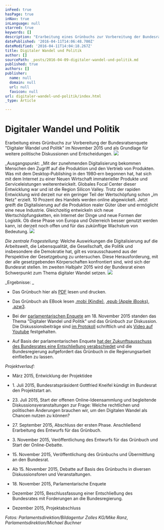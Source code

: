 ```yaml
---
inFeed: true
hasPage: true
inNav: true
inLanguage: null
starred: true
keywords: []
description: "Erarbeitung eines Grünbuchs zur Vorbereitung der Bundesratsenquete \"Digitaler Wandel und Politik\" im November 2015 und als Grundlage für weitere politische Diskussionen und Entscheidungen.\_"
datePublished: '2016-04-11T14:06:48.700Z'
dateModified: '2016-04-11T14:04:18.267Z'
title: Digitaler Wandel und Politik
author: []
sourcePath: _posts/2016-04-09-digitaler-wandel-und-politik.md
published: true
authors: []
publisher:
  name: null
  domain: null
  url: null
  favicon: null
url: digitaler-wandel-und-politik/index.html
_type: Article

---
```

# Digitaler Wandel und Politik

Erarbeitung eines Grünbuchs zur Vorbereitung der Bundesratsenquete "Digitaler Wandel und Politik" im November 2015 und als Grundlage für weitere politische Diskussionen und Entscheidungen. ![](https://s3-us-west-2.amazonaws.com/the-grid-img/p/01d6265f31ba7de0868d3a0d5568a57ae05bde4d.jpg)

_Ausgangspunkt: _Mit der zunehmenden Digitalisierung bekommen Menschen den Zugriff auf die Produktion und den Vertrieb von Produkten. Was mit dem Desktop‐Publishing in den 1980‐ern begonnen hat, hat sich mit dem Internet zu einer Neuen Wirtschaft immaterieller Produkte und Serviceleistungen weiterentwickelt. Globales Focal Center dieser Entwicklung war und ist die Region Silicon Valley. Trotz der rapiden Entwicklung wird derzeit nur ein geringer Teil der Wertschöpfung schon „im Netz" erzielt. 10 Prozent des Handels werden online abgewickelt. Jetzt greift die Digitalisierung auf die Produktion realer Güter über und ermöglicht eine neue Industrie. Gleichzeitig entwickeln sich neue Wertschöpfungsketten, ein Internet der Dinge und neue Formen der Logistik. Ob diese Phase von Europa und Österreich besser genutzt werden kann, ist derzeit noch offen und für das zukünftige Wachstum von Bedeutung. ![](https://s3-us-west-2.amazonaws.com/the-grid-img/p/ba7754c016e21594f45f4caae439fe8aebf59f69.jpg)

_Die zentrale Fragestellung:_ Welche Auswirkungen die Digitalisierung auf die Arbeitswelt, die Lebensqualität, die Gesellschaft, die Politik und insbesondere die Demokratie hat, gilt es vorausschauend aus der Perspektive der Gesetzgebung zu untersuchen. Diese Herausforderung, mit der alle gesetzgebenden Körperschaften konfrontiert sind, wird sich der Bundesrat stellen. Im zweiten Halbjahr 2015 wird der Bundesrat einen Schwerpunkt zum Thema digitaler Wandel setzen. ![](https://s3-us-west-2.amazonaws.com/the-grid-img/p/467118762201da8436e05811f38015d776b4d38a.jpg)

_Ergebnisse: _

* Das Grünbuch hier als [PDF][0] lesen und drucken. 

* Das Grünbuch als EBook lesen [.mobi (Kindle)][1], [.epub (Apple iBooks)][2], [.azw3][3]. 

* Bei der [parlamentarischen Enquete][4] am 18\. November 2015 standen das Thema "Digitaler Wandel und Politik" und das Grünbuch zur Diskussion. Die Diskussionsbeiträge sind [im Protokoll][4] schriftlich und als [Video auf Youtube][5] festgehalten. 

* Auf Basis der parlamentarischen Enquete [hat der Zukunftsausschuss des Bundesrates eine Entschließung verabschiedet][6] und die Bundesregierung aufgefordert das Grünbuch in die Regierungsarbeit einfließen zu lassen.

_Projektverlauf:_

* März
2015, Entwicklung der Projektidee 

* 1\. Juli
2015, Bundesratspräsident Gottfried Kneifel kündigt im Bundesrat den
Projektstart an. 

* 23\. Juli
2015, Start der offenen Online-Ideensammlung und begleitende
Diskussionsveranstaltungen zur Frage: Welche rechtlichen und
politischen Änderungen brauchen wir, um den Digitalen Wandel als Chancen nutzen
zu können?

* 27\.
September 2015, Abschluss der ersten Phase. Anschließend Erarbeitung des
Entwurfs für das Grünbuch. 

* 3\.
November 2015, Veröffentlichung des Entwurfs für das Grünbuch und Start
der Online-Debatte. 

* 15\.
November 2015, Veröffentlichung des Grünbuchs und Übermittlung an den
Bundesrat.

* Ab 15\.
November 2015, Debatte auf Basis des Grünbuchs in diversen Diskussionsforen
und Veranstaltungen.

* 18\.
November 2015, Parlamentarische Enquete 

* Dezember
2015, Beschlussfassung einer Entschließung des Bundesrates mit Forderungen an
die Bundesregierung.

* Dezember
2015, Projektabschluss 

_Fotos: Parlamentsdirektion/Bildagentur Zolles KG/Mike Ranz, Parlamentsdirektion/Michael Buchner_

[][7]

[0]: http://info.publicaffairs.cc/Freigegebene%20Dokumente/Gr%C3%BCnbuch_Digitaler_Wandel_und_Politik_20151111.pdf
[1]: http://info.publicaffairs.cc/Freigegebene%20Dokumente/Grunbuch%20Digitaler%20Wandel%20und%20Politik%20-%20besserentscheiden.mobi
[2]: http://info.publicaffairs.cc/Freigegebene%20Dokumente/Grunbuch%20Digitaler%20Wandel%20und%20Politik%20-%20besserentscheiden.epub
[3]: http://info.publicaffairs.cc/Freigegebene%20Dokumente/Grunbuch%20Digitaler%20Wandel%20und%20Politik%20-%20besserentscheiden.azw3
[4]: https://www.parlament.gv.at/PAKT/VHG/BR/VER-BR/VER-BR_00033/
[5]: https://www.youtube.com/playlist?list=PLPMdAN8iednvvYEXYXzV--DSeXxZPMj0k
[6]: https://www.parlament.gv.at/PAKT/VHG/BR/I-BR/I-BR_09522/index.shtml
[7]: http://www.besserentscheiden.at/#!digitaler-wandel-und-politik/s5tlb
